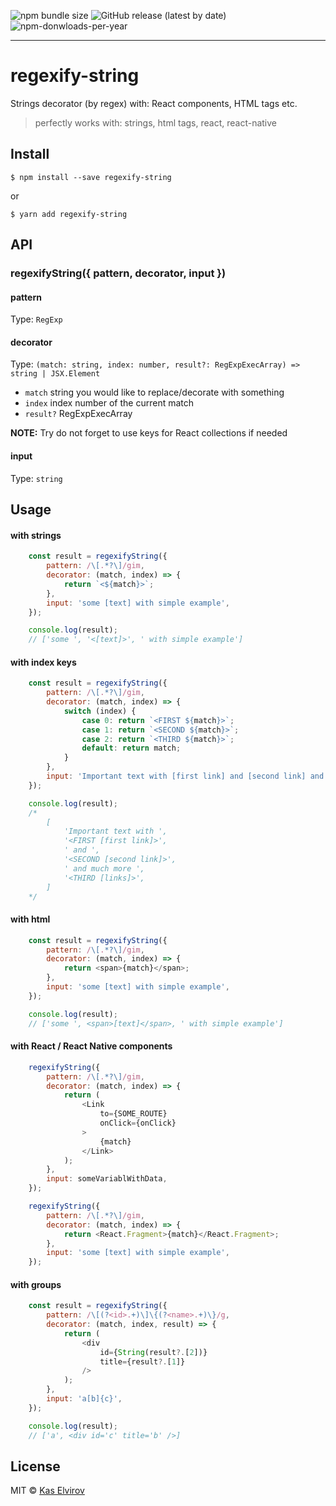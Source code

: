![npm bundle size](https://img.shields.io/bundlephobia/min/regexify-string) ![GitHub release (latest by date)](https://img.shields.io/github/v/release/kas-elvirov/regexify-string) <!-- ![npm-donwloads-per-week](https://img.shields.io/npm/dw/regexify-string) --> ![npm-donwloads-per-year](https://img.shields.io/npm/dy/regexify-string)

---

# regexify-string

Strings decorator (by regex) with: React components, HTML tags etc.

> perfectly works with: strings, html tags, react, react-native


## Install

```
$ npm install --save regexify-string
```
or
```
$ yarn add regexify-string
```

## API

### regexifyString({ pattern, decorator, input })

#### pattern

Type: `RegExp`

#### decorator

Type: `(match: string, index: number, result?: RegExpExecArray) => string | JSX.Element`

- `match` string you would like to replace/decorate with something
- `index` index number of the current match
- `result?` RegExpExecArray

**NOTE:** Try do not forget to use keys for React collections if needed

#### input

Type: `string`

## Usage

#### with strings

```js
    const result = regexifyString({
        pattern: /\[.*?\]/gim,
        decorator: (match, index) => {
            return `<${match}>`;
        },
        input: 'some [text] with simple example',
    });

    console.log(result);
    // ['some ', '<[text]>', ' with simple example']
```

#### with index keys

```js
    const result = regexifyString({
        pattern: /\[.*?\]/gim,
        decorator: (match, index) => {
            switch (index) {
                case 0: return `<FIRST ${match}>`;
                case 1: return `<SECOND ${match}>`;
                case 2: return `<THIRD ${match}>`;
                default: return match;
            }
        },
        input: 'Important text with [first link] and [second link] and much more [links]',
    });

    console.log(result);
    /*
        [
            'Important text with ',
            '<FIRST [first link]>',
            ' and ',
            '<SECOND [second link]>',
            ' and much more ',
            '<THIRD [links]>',
        ]
    */
```

#### with html

```js
    const result = regexifyString({
        pattern: /\[.*?\]/gim,
        decorator: (match, index) => {
            return <span>{match}</span>;
        },
        input: 'some [text] with simple example',
    });

    console.log(result);
    // ['some ', <span>[text]</span>, ' with simple example']
```

#### with React / React Native components

```js
    regexifyString({
        pattern: /\[.*?\]/gim,
        decorator: (match, index) => {
            return (
                <Link
                    to={SOME_ROUTE}
                    onClick={onClick}
                >
                    {match}
                </Link>
            );
        },
        input: someVariablWithData,
    });
```

```js
    regexifyString({
        pattern: /\[.*?\]/gim,
        decorator: (match, index) => {
            return <React.Fragment>{match}</React.Fragment>;
        },
        input: 'some [text] with simple example',
    });
```

#### with groups

```js
    const result = regexifyString({
        pattern: /\[(?<id>.+)\]\{(?<name>.+)\}/g,
        decorator: (match, index, result) => {
            return (
                <div
                    id={String(result?.[2])}
                    title={result?.[1]}
                />
            );
        },
        input: 'a[b]{c}',
    });

    console.log(result);
    // ['a', <div id='c' title='b' />]
```

## License

MIT © [Kas Elvirov](http://www.kas-elvirov.com/)
